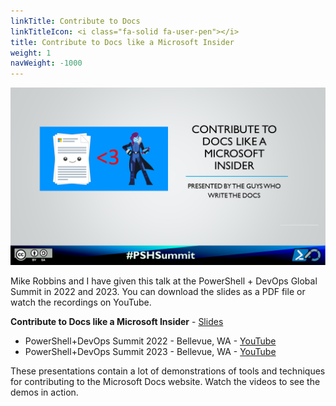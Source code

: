 ```yaml
---
linkTitle: Contribute to Docs
linkTitleIcon: <i class="fa-solid fa-user-pen"></i>
title: Contribute to Docs like a Microsoft Insider
weight: 1
navWeight: -1000
---
```

<!-- markdownlint-disable MD041 -->
![Contribute to Docs like a Microsoft Insider][02]

Mike Robbins and I have given this talk at the PowerShell + DevOps Global Summit in 2022 and 2023.
You can download the slides as a PDF file or watch the recordings on YouTube.

**Contribute to Docs like a Microsoft Insider** - [<i class="far fa-file-pdf"></i> Slides][01]

- PowerShell+DevOps Summit 2022 - Bellevue, WA - [<i class="fab fa-youtube"></i> YouTube][03]
- PowerShell+DevOps Summit 2023 - Bellevue, WA - [<i class="fab fa-youtube"></i> YouTube][04]

These presentations contain a lot of demonstrations of tools and techniques for contributing to the
Microsoft Docs website. Watch the videos to see the demos in action.

<!-- link references -->
[01]: https://github.com/sdwheeler/seanonit/blob/main/content/downloads/contributedocs/Contribute-to-Docs-like-a-Microsoft-Insider.pdf
[02]: contributedocs.png
[03]: https://www.youtube.com/watch?v=9-_VPIu6zLw
[04]: https://www.youtube.com/watch?v=ZQODV8krq1Q
